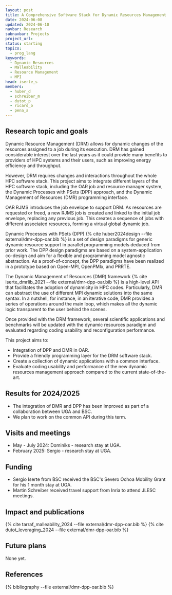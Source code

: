 ```yaml
---
layout: post
title: A Comprehensive Software Stack for Dynamic Resources Management.
date: 2024-06-08
updated: 2024-06-10
navbar: Research
subnavbar: Projects
project_url:
status: starting
topics:
  - prog_lang
keywords:
  - Dynamic Resources
  - Malleability
  - Resource Management
  - MPI
head: iserte_s
members:
  - huber_d
  - schreiber_m
  - dutot_p
  - ricard_o
  - pena_a
---
```


## Research topic and goals

Dynamic Resource Management (DRM) allows for dynamic changes of the resources assigned to a job during its execution. DRM has gained considerable interest over the last years as it could provide many benefits to providers of HPC systems and their users, such as improving energy efficiency and throughput.

However, DRM requires changes and interactions throughout the whole HPC software stack. This project aims to integrate different layers of the HPC software stack, including the OAR job and resource manager system, the Dynamic Processes with PSets (DPP) approach, and the Dynamic Management of Resources (DMR) programming interface.

OAR RJMS introduces the job envelope to support DRM. As resources are requested or freed, a new RJMS job is created and linked to the initial job envelope, replacing any previous job. This creates a sequence of jobs with different associated resources, forming a virtual global dynamic job. 

Dynamic Processes with PSets (DPP) {% cite huber2024design --file external/dmr-dpp-oar.bib %} is a set of design paradigms for generic dynamic resource support in parallel programming models deduced from prior work. The DPP design paradigms are based on a system-application co-design and aim for a flexible and programming model agnostic abstraction. As a proof-of-concept, the DPP paradigms have been realized in a prototype based on Open-MPI, OpenPMIx, and PRRTE.

The Dynamic Management of Resources (DMR) framework {% cite iserte_dmrlib_2021 --file external/dmr-dpp-oar.bib %} is a high-level API that facilitates the adoption of dynamicity in HPC codes. Particularly, DMR can abstract the use of different MPI dynamic solutions into the same syntax. In a nutshell, for instance, in an iterative code, DMR provides a series of operations around the main loop, which makes all the dynamic logic transparent to the user behind the scenes.

Once provided with the DRM framework, several scientific applications and benchmarks will be updated with the dynamic resources paradigm and evaluated regarding coding usability and reconfiguration performance.

This project aims to:
<ul>
<li>Integration of DPP and DMR in OAR.</li>
<li>Provide a friendly programming layer for the DRM software stack.</li>
<li>Create a collection of dynamic applications with a common interface.</li>
<li>Evaluate coding usability and performance of the new dynamic resources management approach compared to the current state-of-the-art.</li>
</ul>

## Results for 2024/2025

- The integration of DMR and DPP has been improved as part of a collaboration between UGA and BSC.
- We plan to work on the common API during this term.

## Visits and meetings

- May - July 2024: Dominiks - research stay at UGA.
- February 2025: Sergio - research stay at UGA.

## Funding

- Sergio Iserte from BSC received the BSC's Severo Ochoa Mobility Grant for his 1 month stay at UGA.
- Martin Schreiber received travel support from Inria to attend JLESC meetings.

## Impact and publications

{% cite tarraf_malleability_2024 --file external/dmr-dpp-oar.bib %}
{% cite dutot_leveraging_2024 --file external/dmr-dpp-oar.bib %}

## Future plans

None yet.

## References

{% bibliography --file external/dmr-dpp-oar.bib %}
